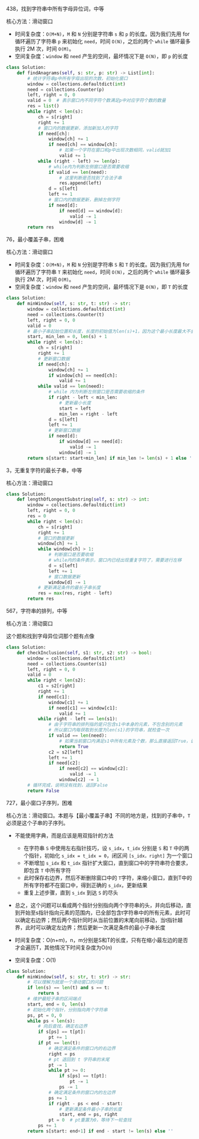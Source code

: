 438，找到字符串中所有字母异位词，中等

核心方法：滑动窗口

+ 时间复杂度：`O(M+N)`，`M` 和 `N` 分别是字符串 `s` 和 `p` 的长度。因为我们先用 for 循环遍历了字符串 `p` 来初始化 `need`，时间 `O(N)`，之后的两个 `while` 循环最多执行 2M 次，时间 `O(M)`。
+ 空间复杂度：`window` 和 `need` 产生的空间，最坏情况下是 `O(N)`，即 `p` 的长度

```python
class Solution:
    def findAnagrams(self, s: str, p: str) -> List[int]:
        # 统计字符串p中所有字母出现的次数，初始化窗口
        window = collections.defaultdict(int)
        need = collections.Counter(p)
        left, right = 0, 0
        valid = 0  # 表示窗口内不同字符个数满足p中对应字符个数的数量
        res = list()
        while right < len(s):
            ch = s[right]
            right += 1
            # 窗口内的数据更新，添加新加入的字符
            if need[ch]:
                window[ch] += 1
                if need[ch] == window[ch]:
                    # 如果一个字符在窗口和p中出现次数相同，valid就加1
                    valid += 1
            while (right - left) >= len(p):
                # while内为判断左侧窗口是否需要收缩
                if valid == len(need):
                    # 这里判断是否找到了合法子串
                    res.append(left)
                d = s[left]
                left += 1
                # 窗口内的数据更新，删掉左侧字符
                if need[d]:
                    if need[d] == window[d]:
                        valid -= 1
                    window[d] -= 1
        return res
```



76，最小覆盖子串，困难

核心方法：滑动窗口

+ 时间复杂度：`O(M+N)`，`M` 和 `N` 分别是字符串 `S` 和 `T` 的长度。因为我们先用 for 循环遍历了字符串 `T` 来初始化 `need`，时间 `O(N)`，之后的两个 `while` 循环最多执行 2M 次，时间 `O(M)`。
+ 空间复杂度：`window` 和 `need` 产生的空间，最坏情况下是 `O(N)`，即 `T` 的长度

```python
class Solution:
    def minWindow(self, s: str, t: str) -> str:
        window = collections.defaultdict(int)
        need = collections.Counter(t)
        left, right = 0, 0
        valid = 0
        # 最小子串起始位置和长度，长度的初始值为len(s)+1，因为这个最小长度最大不会超过len(s)
        start, min_len = 0, len(s) + 1
        while right < len(s):
            ch = s[right]
            right += 1
            # 更新窗口数据
            if need[ch]:
                window[ch] += 1
                if window[ch] == need[ch]:
                    valid += 1
            while valid == len(need):
                # while 内为判断左侧窗口是否需要收缩的条件
                if right - left < min_len:
                    # 更新最小长度
                    start = left
                    min_len = right - left
                d = s[left]
                left += 1
                # 更新窗口数据
                if need[d]:
                    if window[d] == need[d]:
                        valid -= 1
                    window[d] -= 1
        return s[start: start+min_len] if min_len != len(s) + 1 else ''
```



3，无重复字符的最长子串，中等

核心方法：滑动窗口

```python
class Solution:
    def lengthOfLongestSubstring(self, s: str) -> int:
        window = collections.defaultdict(int)
        left, right = 0, 0
        res = 0
        while right < len(s):
            ch = s[right]
            right += 1
            # 窗口的数据更新
            window[ch] += 1
            while window[ch] > 1:
                # 判断窗口是否要收缩
                # while内的条件表示，窗口内已经出现重复字符了，需要进行左移
                d = s[left]
                left += 1
                # 窗口数据更新
                window[d] -= 1
            # 更新满足条件的最长子串长度
            res = max(res, right - left)
        return res
```



567，字符串的排列，中等

核心方法：滑动窗口

这个题和找到字母异位词那个题有点像

```python
class Solution:
    def checkInclusion(self, s1: str, s2: str) -> bool:
        window = collections.defaultdict(int)
        need = collections.Counter(s1)
        left, right = 0, 0
        valid = 0
        while right < len(s2):
            c1 = s2[right]
            right += 1
            if need[c1]:
                window[c1] += 1
                if need[c1] == window[c1]:
                    valid += 1
            while right - left == len(s1):
                # 由于字符串的排列指的是只包含s1中本身的元素，不包含别的元素
                # 所以窗口内每获取到长度为len(s1)的字符串，就检查一次
                if valid == len(need):
                    # 如果当前窗口内满足s1中所有元素及个数，那么直接返回True，说明找到了
                    return True
                c2 = s2[left]
                left += 1
                if need[c2]:
                    if need[c2] == window[c2]:
                        valid -= 1
                    window[c2] -= 1
        # 循环完成，说明没有找到，返回False
        return False
```



727，最小窗口子序列，困难

核心方法：滑动窗口。本题与【最小覆盖子串】不同的地方是，找到的子串中，`T`必须是这个子串的子序列。

+ 不能使用字典，而是应该是用双指针的方法
  + 在字符串 `S` 中使用左右指针技巧，设 `s_idx`，`t_idx` 分别是 `S` 和 `T` 中的两个指针，初始化 `s_idx = t_idx = 0`，闭区间 `[s_idx，right]` 为一个窗口
  + 不断增加 `s_idx` 和 `t_idx` 指针扩大窗口，直到窗口中的字符串符合要求，即包含 `T` 中所有字符
  + 此时保存右边界，然后不断删除窗口中的 `T`字符，来缩小窗口，直到T中的所有字符都不在窗口中，得到正确的 `s_idx`，更新结果
  + 重复上述步骤，直到 `s_idx` 到达 `S` 的尽头
+ 总之，这个问题可以看成两个指针分别指向两个字符串的头，并向后移动，直到开始至s指针指向元素的范围内，已全部包含t字符串中的所有元素，此时可以确定右边界；然后两个指针同时从当前位置的末尾向前移动，当t指针越界，此时可以确定左边界；然后更新一次满足条件的最小子串长度

+ 时间复杂度：O(n+m)，n，m分别是S和T的长度，只有在缩小最左边的是否才会遍历T，其他情况下时间复杂度为O(n)
+ 空间复杂度：O(1)

```python
class Solution:
    def minWindow(self, s: str, t: str) -> str:
        # 可以理解为就是一个滑动窗口的问题
        if len(s) == len(t) and s == t:
            return s
        # 维护最短子串的区间端点
        start, end = 0, len(s)
        # 初始化两个指针，分别指向两个字符串
        ps, pt = 0, 0
        while ps < len(s):
            # 向后查找，确定右边界
            if s[ps] == t[pt]:
                pt += 1
            if pt == len(t):
                # 确定满足条件的窗口内的右边界
                right = ps
                # pt 退回到 t 字符串的末尾
                pt -= 1
                while pt >= 0:
                    if s[ps] == t[pt]:
                        pt -= 1
                    ps -= 1
                # 确定满足条件的窗口内的左边界
                ps += 1
                if right - ps < end - start:
                    # 更新满足条件最小子串的长度
                    start, end = ps, right
                pt = 0  # pt重置为0，等待下一轮查找
            ps += 1
        return s[start: end+1] if end - start != len(s) else ''
```

